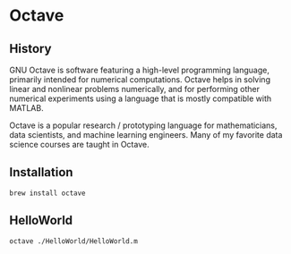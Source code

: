 # Octave

## History

GNU Octave is software featuring a high-level programming language, primarily intended for numerical computations. Octave helps in solving linear and nonlinear problems numerically, and for performing other numerical experiments using a language that is mostly compatible with MATLAB.

Octave is a popular research / prototyping language for mathematicians, data scientists, and machine learning engineers. Many of my favorite data science courses are taught in Octave.

## Installation

```
brew install octave
```

## HelloWorld

```
octave ./HelloWorld/HelloWorld.m
```

